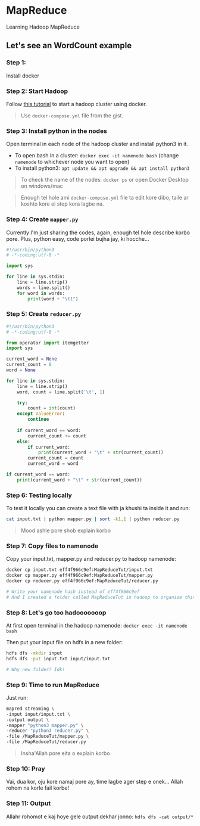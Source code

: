 # MapReduce
Learning Hadoop MapReduce

## Let's see an WordCount example

### Step 1:
Install docker

### Step 2: Start Hadoop
Follow [this tutorial](https://shortcut.com/developer-how-to/how-to-set-up-a-hadoop-cluster-in-docker) to start a hadoop cluster using docker.

> Use `docker-compose.yml` file from the gist.

### Step 3: Install python in the nodes
Open terminal in each node of the hadoop cluster and install python3 in it.

- To open bash in a cluster: `docker exec -it namenode bash` (change `namenode` to whichever node you want to open)
- To install python3: `apt update && apt upgrade && apt install python3`

> To check the name of the nodes: `docker ps` or open Docker Desktop on windows/mac

> Enough tel hole ami `docker-compose.yml` file ta edit kore dibo, taile ar koshto kore ei step kora lagbe na.

### Step 4: Create `mapper.py`
Currently I'm just sharing the codes, again, enough tel hole describe korbo pore. Plus, python easy, code porlei bujha jay, ki hocche...

```python
#!/usr/bin/python3
# -*-coding:utf-8 -*

import sys

for line in sys.stdin:
    line = line.strip()
    words = line.split()
    for word in words:
        print(word + "\t1")
```

### Step 5: Create `reducer.py`

```python
#!/usr/bin/python3
# -*-coding:utf-8 -*

from operator import itemgetter
import sys

current_word = None
current_count = 0
word = None

for line in sys.stdin:
    line = line.strip()
    word, count = line.split('\t', 1)

    try:
        count = int(count)
    except ValueError:
        continue
    
    if current_word == word:
        current_count += count
    else:
        if current_word:
            print(current_word + "\t" + str(current_count))
        current_count = count
        current_word = word

if current_word == word:
    print(current_word + "\t" + str(current_count))
```

### Step 6: Testing locally
To test it locally you can create a text file with ja khushi ta inside it and run:

```sh
cat input.txt | python mapper.py | sort -k1,1 | python reducer.py
```

> Mood ashle pore shob explain korbo

### Step 7: Copy files to namenode

Copy your input.txt, mapper.py and reducer.py to hadoop namenode:

```sh
docker cp input.txt eff4f966c9ef:MapReduceTut/input.txt
docker cp mapper.py eff4f966c9ef:MapReduceTut/mapper.py
docker cp reducer.py eff4f966c9ef:MapReduceTut/reducer.py

# Write your namenode hash instead of eff4f966c9ef
# And I created a folder called MapReduceTut in hadoop to organize things easily, so I'm copying to that folder.
```

### Step 8: Let's go too hadooooooop
At first open terminal in the hadoop namenode: `docker exec -it namenode bash`

Then put your input file on hdfs in a new folder:

```sh
hdfs dfs -mkdir input
hdfs dfs -put input.txt input/input.txt

# Why new folder? Idk!
```

### Step 9: Time to run MapReduce

Just run:

```sh
mapred streaming \
-input input/input.txt \
-output output \
-mapper "python3 mapper.py" \
-reducer "python3 reducer.py" \
-file /MapReduceTut/mapper.py \
-file /MapReduceTut/reducer.py
```

> Insha'Allah pore eita o explain korbo

### Step 10: Pray
Vai, dua kor, oju kore namaj pore ay, time lagbe ager step e onek... Allah rohom na korle fail korbe!

### Step 11: Output
Allahr rohomot e kaj hoye gele output dekhar jonno: `hdfs dfs -cat output/*`
